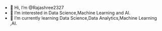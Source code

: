 - 👋 Hi, I’m @Rajashree2327
- 👀 I’m interested in Data Science,Machine Learning and AI.
- 🌱 I’m currently learning Data Science,Data Analytics,Machine Learning ,AI.

<!---
Rajashree2327/Rajashree2327 is a ✨ special ✨ repository because its `README.md` (this file) appears on your GitHub profile.
You can click the Preview link to take a look at your changes.
--->



